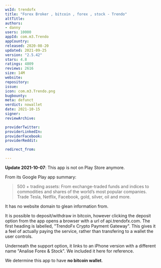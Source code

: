 ```yaml
---
wsId: trendofx
title: "Forex Broker , bitcoin , forex , stock - Trendo"
altTitle: 
authors:
- danny
users: 10000
appId: com.m3.Trendo
appCountry: 
released: 2020-08-20
updated: 2021-09-25
version: "2.5.42"
stars: 4.8
ratings: 4809
reviews: 2616
size: 14M
website: 
repository: 
issue: 
icon: com.m3.Trendo.png
bugbounty: 
meta: defunct
verdict: nowallet
date: 2021-10-15
signer: 
reviewArchive:

providerTwitter: 
providerLinkedIn: 
providerFacebook: 
providerReddit: 

redirect_from:

---
```


**Update 2021-10-07**: This app is not on Play Store anymore.


From its Google Play app summary:

> 500 + trading assets: From exchange-traded funds and indices to commodities and shares of the world’s most popular companies. Trade Tesla, Netflix, Facebook, gold, silver, oil and more.

It has no website domain to glean information from. 

It is possible to deposit/withdraw in bitcoin, however clicking the deposit option from the app opens a browser with a url of api.trendofx.com. The first heading is labelled, "TrendoFx Crypto Payment Gateway". This gives it a feel of actually paying the service, rather than transfering to a wallet the user controls. 

Underneath the support option, it links to an iPhone version with a different name "Analise Forex & Stock". We included it here for reference. 

We determine this app to have **no bitcoin wallet**.

